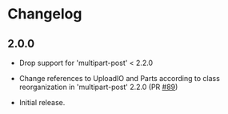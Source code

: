# Changelog

## 2.0.0
  * Drop support for 'multipart-post' < 2.2.0
  * Change references to UploadIO and Parts according to class reorganization in 'multipart-post' 2.2.0 (PR [#89](https://github.com/socketry/multipart-post/pull/89))

*   Initial release.
